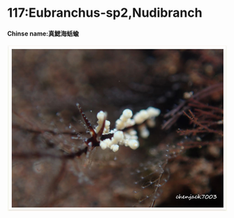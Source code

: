 # 117:Eubranchus-sp2,Nudibranch

#### Chinse name:真鰓海蛞蝓

![](../../.gitbook/assets/eubranchus-sp2.jpg)

